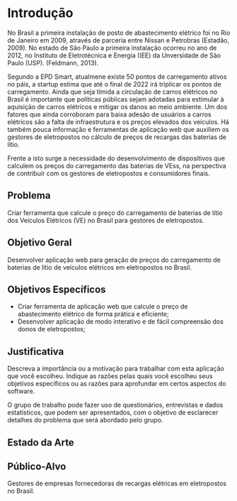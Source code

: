 # Introdução

No Brasil a primeira instalação de posto de abastecimento elétrico foi no Rio de Janeiro em 2009, através de parceria entre Nissan e Petrobras (Estadão, 2009). No estado de São Paulo a primeira instalação ocorreu no ano de 2012, no Instituto de Eletrotécnica e Energia (IEE) da Unversidade de São Paulo (USP). (Feldmann, 2013).

Segundo a EPD Smart, atualmene existe 50 pontos de carregamento ativos no páis, a startup estima que até o final de 2022 irá triplicar os pontos de carregamento.
Ainda que seja tímida a circulação de carros elétricos no Brasil é importante que políticas públicas sejam adotadas para estimular à aquisição de carros elétricos e mitigar os danos ao meio ambiente. Um dos fatores que ainda corroboram para baixa adesão de usuários a carros elétricos são a falta de infraestrutura e os preços elevados dos veículos. Há também pouca informação e ferramentas de aplicação web que auxiliem os gestores de eletropostos no cálculo de preços de recargas das baterias de lítio.

Frente a isto surge a necessidade do desenvolvimento de dispositivos que calculem os preços do carregamento das baterias de VEss, na perspectiva de contribuir com os gestores de eletropostos e consumidores finais. 


## Problema

Criar ferramenta que calcule o preço do carregamento de baterias de lítio dos Veículos Elétricos (VE) no Brasil para gestores de eletropostos. 

## Objetivo Geral

Desenvolver aplicação web para geração de preços do carregamento de baterias de lítio de veículos elétricos em eletropostos no Brasil. 
 
## Objetivos Específicos

- Criar ferramenta de aplicação web que calcule o preço de abastecimento elétrico de forma prática e eficiente;
- Desenvolver aplicação de modo interativo e de fácil compreensão dos donos de eletropostos;

## Justificativa

Descreva a importância ou a motivação para trabalhar com esta aplicação que você escolheu. Indique as razões pelas quais você escolheu seus objetivos específicos ou as razões para aprofundar em certos aspectos do software.

O grupo de trabalho pode fazer uso de questionários, entrevistas e dados estatísticos, que podem ser apresentados, com o objetivo de esclarecer detalhes do problema que será abordado pelo grupo.

## Estado da Arte

## Público-Alvo
Gestores de empresas fornecedoras de recargas elétricas em eletropostos no Brasil. 
